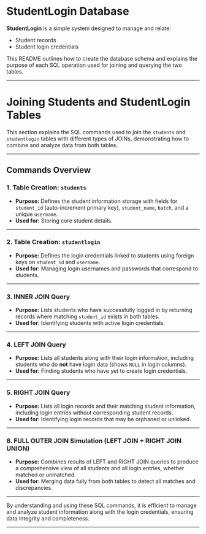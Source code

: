 # StudentLogin Database

**StudentLogin** is a simple system designed to manage and relate:

- Student records
- Student login credentials

This README outlines how to create the database schema and explains the purpose of each SQL operation used for joining and querying the two tables.

---

# Joining Students and StudentLogin Tables

This section explains the SQL commands used to join the `students` and `studentlogin` tables with different types of JOINs, demonstrating how to combine and analyze data from both tables.

---

## Commands Overview

### 1. Table Creation: `students`

- **Purpose:** Defines the student information storage with fields for `student_id` (auto-increment primary key), `student_name`, `batch`, and a unique `username`.  
- **Used for:** Storing core student details.

---

### 2. Table Creation: `studentlogin`

- **Purpose:** Defines the login credentials linked to students using foreign keys on `student_id` and `username`.  
- **Used for:** Managing login usernames and passwords that correspond to students.

---

### 3. INNER JOIN Query

- **Purpose:** Lists students who have successfully logged in by returning records where matching `student_id` exists in both tables.  
- **Used for:** Identifying students with active login credentials.

---

### 4. LEFT JOIN Query

- **Purpose:** Lists all students along with their login information, including students who do **not** have login data (shows `NULL` in login columns).  
- **Used for:** Finding students who have yet to create login credentials.

---

### 5. RIGHT JOIN Query

- **Purpose:** Lists all login records and their matching student information, including login entries without corresponding student records.  
- **Used for:** Identifying login records that may be orphaned or unlinked.

---

### 6. FULL OUTER JOIN Simulation (LEFT JOIN + RIGHT JOIN UNION)

- **Purpose:** Combines results of LEFT and RIGHT JOIN queries to produce a comprehensive view of all students and all login entries, whether matched or unmatched.  
- **Used for:** Merging data fully from both tables to detect all matches and discrepancies.

---

By understanding and using these SQL commands, it is efficient to manage and analyze student information along with the login credentials, ensuring data integrity and completeness.

---

